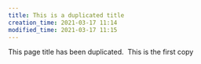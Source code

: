 ```yaml
---
title: This is a duplicated title
creation_time: 2021-03-17 11:14
modified_time: 2021-03-17 11:15
---
```


This page title has been duplicated.  This is the first copy
